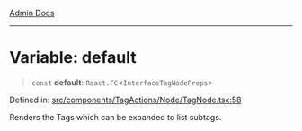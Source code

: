[Admin Docs](/)

***

# Variable: default

> `const` **default**: `React.FC`\<`InterfaceTagNodeProps`\>

Defined in: [src/components/TagActions/Node/TagNode.tsx:58](https://github.com/PalisadoesFoundation/talawa-admin/blob/main/src/components/TagActions/Node/TagNode.tsx#L58)

Renders the Tags which can be expanded to list subtags.
